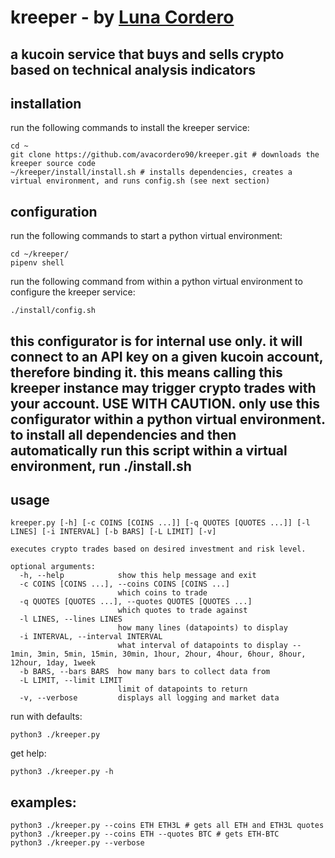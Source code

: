 # kreeper - by [Luna Cordero](lunacordero.com)
a kucoin service that buys and sells crypto based on technical analysis indicators
---

## installation
run the following commands to install the kreeper service:
```
cd ~
git clone https://github.com/avacordero90/kreeper.git # downloads the kreeper source code
~/kreeper/install/install.sh # installs dependencies, creates a virtual environment, and runs config.sh (see next section)
```

## configuration
run the following commands to start a python virtual environment:
```
cd ~/kreeper/
pipenv shell
```

run the following command from within a python virtual environment to configure the kreeper service:
```
./install/config.sh
```

this configurator is for internal use only.
it will connect to an API key on a given kucoin account, therefore binding it.
this means calling this kreeper instance may trigger crypto trades with your account. USE WITH CAUTION.
only use this configurator within a python virtual environment.
to install all dependencies and then automatically run this script within a virtual environment, run ./install.sh
---

## usage
```
kreeper.py [-h] [-c COINS [COINS ...]] [-q QUOTES [QUOTES ...]] [-l LINES] [-i INTERVAL] [-b BARS] [-L LIMIT] [-v]

executes crypto trades based on desired investment and risk level.

optional arguments:
  -h, --help            show this help message and exit
  -c COINS [COINS ...], --coins COINS [COINS ...]
                        which coins to trade
  -q QUOTES [QUOTES ...], --quotes QUOTES [QUOTES ...]
                        which quotes to trade against
  -l LINES, --lines LINES
                        how many lines (datapoints) to display
  -i INTERVAL, --interval INTERVAL
                        what interval of datapoints to display -- 1min, 3min, 5min, 15min, 30min, 1hour, 2hour, 4hour, 6hour, 8hour, 12hour, 1day, 1week
  -b BARS, --bars BARS  how many bars to collect data from
  -L LIMIT, --limit LIMIT
                        limit of datapoints to return
  -v, --verbose         displays all logging and market data
```

run with defaults:
```
python3 ./kreeper.py
```

get help:
```
python3 ./kreeper.py -h
```

## examples:
```
python3 ./kreeper.py --coins ETH ETH3L # gets all ETH and ETH3L quotes
python3 ./kreeper.py --coins ETH --quotes BTC # gets ETH-BTC
python3 ./kreeper.py --verbose
```